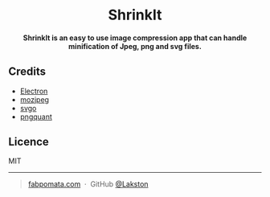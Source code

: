 <h1 align="center">
  <br>
    ShrinkIt
  <br>
</h1>

<h4 align="center">ShrinkIt is an easy to use image compression app that can handle minification of Jpeg, png and svg files.</h4>

## Credits

- [Electron](https://electronjs.org)
- [mozjpeg](https://github.com/mozilla/mozjpeg)
- [svgo](https://github.com/svg/svgo)
- [pngquant](https://pngquant.org/)

## Licence

MIT

---

> [fabpomata.com](https://www.fabpomata.com) &nbsp;&middot;&nbsp;
> GitHub [@Lakston](https://github.com/Lakston)
